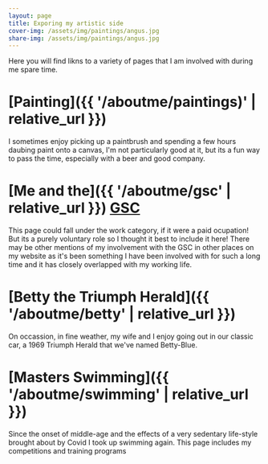 ```yaml
---
layout: page
title: Exporing my artistic side
cover-img: /assets/img/paintings/angus.jpg
share-img: /assets/img/paintings/angus.jpg
---
```


Here you will find likns to a variety of pages that I am involved with during me spare time.

# [Painting]({{ '/aboutme/paintings)' | relative_url }})

I sometimes enjoy picking up a paintbrush and spending a few hours daubing paint onto a canvas, I'm not particularly good at it, but its a fun way to pass the time, especially with a beer and good company.

# [Me and the]({{ '/aboutme/gsc' | relative_url }}) [GSC](www.gensc.org)

This page could fall under the work category, if it were a paid ocupation! But its a purely voluntary role so I thought it best to include it here! There may be other mentions of my involvement with the GSC in other places on my website as it's been something I have been involved with for such a long time and it has closely overlapped with my working life.

# [Betty the Triumph Herald]({{ '/aboutme/betty' | relative_url }})

On occassion, in fine weather, my wife and I enjoy going out in our classic car, a 1969 Triumph Herald that we've named Betty-Blue.

# [Masters Swimming]({{ '/aboutme/swimming' | relative_url }})

Since the onset of middle-age and the effects of a very sedentary life-style brought about by Covid I took up swimming again. This page includes my competitions and training programs
